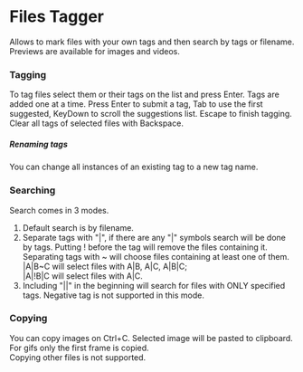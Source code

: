 # Files Tagger
Allows to mark files with your own tags and then search by tags or filename.<br>
Previews are available for images and videos.<br>
### Tagging
To tag files select them or their tags on the list and press Enter. Tags are added one at a time. Press Enter to submit a tag, Tab to use the first suggested, KeyDown to scroll the suggestions list. Escape to finish tagging.<br>
Clear all tags of selected files with Backspace.<br>
##### Renaming tags
You can change all instances of an existing tag to a new tag name.
### Searching
Search comes in 3 modes. <br>
1) Default search is by filename. <br>
2) Separate tags with "|", if there are any "|" symbols search will be done by tags. Putting ! before the tag will remove the files containing it. Separating tags with ~ will choose files containing at least one of them. <br>
|A|B~C will select files with A|B, A|C, A|B|C;<br>
|A|!B|C will select files with A|C.<br>
3) Including "||" in the beginning will search for files with ONLY specified tags. Negative tag is not supported in this mode.
### Copying
You can copy images on Ctrl+C. Selected image will be pasted to clipboard. <br>
For gifs only the first frame is copied. <br>
Copying other files is not supported.